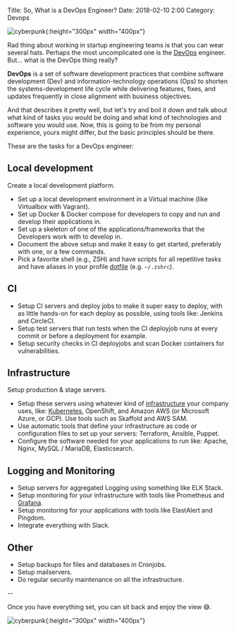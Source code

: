 Title: So, What is a DevOps Engineer?
Date: 2018-02-10 2:00
Category: Devops


![cyberpunk](./cyberpunk/444.jpeg){:height="300px" width="400px"}


Rad thing about working in startup engineering teams is that you can wear several hats. Perhaps the most uncomplicated one is the [DevOps]((https://en.wikipedia.org/wiki/DevOps)) engineer. But... what is the DevOps thing really?


**DevOps** is a set of software development practices that combine software development (Dev) and information-technology operations (Ops) to shorten the systems-development life cycle while delivering features, fixes, and updates frequently in close alignment with business objectives.

And that describes it pretty well, but let's try and boil it down and talk about what kind of tasks you would be doing and what kind of technologies and software you would use. Now, this is going to be from my personal experience, yours might differ, but the basic principles should be there.

These are the tasks for a DevOps engineer:

## Local development

Create a local development platform.

* Set up a local development environment in a Virtual machine (like Virtualbox with Vagrant).
* Set up Docker & Docker compose for developers to copy and run and develop their applications in.
* Set up a skeleton of one of the applications/frameworks that the Developers work with to develop in.
* Document the above setup and make it easy to get started, preferably with one, or a few commands.
* Pick a favorite shell (e.g., ZSH) and have scripts for all repetitive tasks and have aliases in your profile [dotfile](https://github.com/bt3gl/Shell-Scripts_and_Dotfiles) (e.g. `~/.zshrc`).

## CI

* Setup CI servers and deploy jobs to make it super easy to deploy, with as little hands-on for each deploy as possible, using tools like: Jenkins and CircleCI.
* Setup test servers that run tests when the CI deployjob runs at every commit or before a deployment for example.
* Setup security checks in CI deployjobs and scan Docker containers for vulnerabilities.

## Infrastructure

Setup production & stage servers.

* Setup these servers using whatever kind of [infrastructure](https://github.com/bt3gl/Data-Pipelines) your company uses, like: [Kubernetes](https://github.com/bt3gl/Intro_to_Kubernetes), OpenShift, and Amazon AWS (or Microsoft Azure, or GCP). Use tools such as Skaffold and AWS SAM.
* Use automatic tools that define your infrastructure as code or configuration files to set up your servers: Terraform, Ansible, Puppet.
* Configure the software needed for your applications to run like: Apache, Nginx, MySQL / MariaDB, Elasticsearch.


## Logging and Monitoring

* Setup servers for aggregated Logging using something like ELK Stack.
* Setup monitoring for your infrastructure with tools like Prometheus and [Grafana](https://github.com/bt3gl/awesome-grafana).
* Setup monitoring for your applications with tools like ElastAlert and Pingdom.
* Integrate everything with Slack.

## Other
* Setup backups for files and databases in Cronjobs.
* Setup mailservers.
* Do regular security maintenance on all the infrastructure.


--

Once you have everything set, you can sit back and enjoy the view 😅.

![cyberpunk](./cyberpunk/lol.png){:height="300px" width="400px"}

